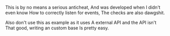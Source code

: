 This is by no means a serious anticheat, 
And was developed when I didn't even know 
How to correctly listen for events,
The checks are also dawgshit.

Also don't use this as example as it uses
A external API and the API isn't
That good, writing an custom base
Is pretty easy.
